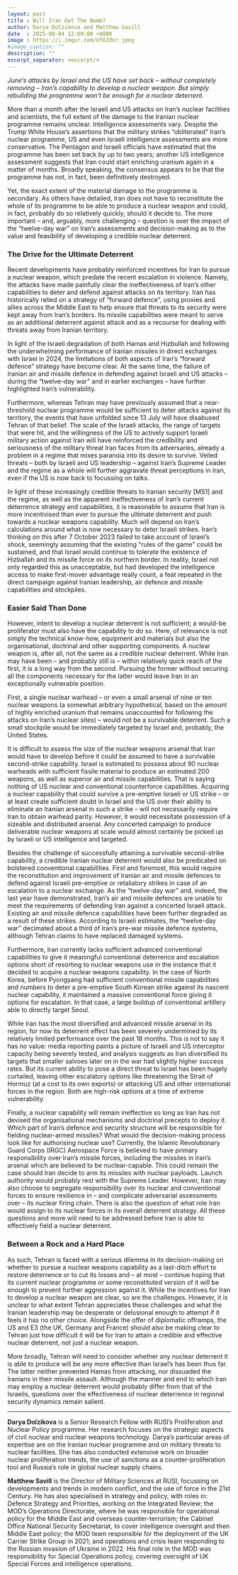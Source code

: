 ```yaml
---
layout: post
title : Will Iran Get The Bomb?
author: Darya Dolzikova and Matthew Savill
date  : 2025-08-04 12:00:00 +0800
image : https://i.imgur.com/Uf8Zdnr.jpeg
#image_caption: ""
description: ""
excerpt_separator: <excerpt/>
---
```


_June’s attacks by Israel and the US have set back – without completely removing – Iran’s capability to develop a nuclear weapon. But simply rebuilding the programme won’t be enough for a nuclear deterrent._

<excerpt/>

More than a month after the Israeli and US attacks on Iran’s nuclear facilities and scientists, the full extent of the damage to the Iranian nuclear programme remains unclear. Intelligence assessments vary. Despite the Trump White House’s assertions that the military strikes “obliterated” Iran’s nuclear programme, US and even Israeli intelligence assessments are more conservative. The Pentagon and Israeli officials have estimated that the programme has been set back by up to two years; another US intelligence assessment suggests that Iran could start enriching uranium again in a matter of months. Broadly speaking, the consensus appears to be that the programme has not, in fact, been definitively destroyed.

Yet, the exact extent of the material damage to the programme is secondary. As others have detailed, Iran does not have to reconstitute the whole of its programme to be able to produce a nuclear weapon and could, in fact, probably do so relatively quickly, should it decide to. The more important – and, arguably, more challenging – question is over the impact of the “twelve-day war” on Iran’s assessments and decision-making as to the value and feasibility of developing a credible nuclear deterrent.


### The Drive for the Ultimate Deterrent

Recent developments have probably reinforced incentives for Iran to pursue a nuclear weapon, which predate the recent escalation in violence. Namely, the attacks have made painfully clear the ineffectiveness of Iran’s other capabilities to deter and defend against attacks on its territory. Iran has historically relied on a strategy of “forward defence”, using proxies and allies across the Middle East to help ensure that threats to its security were kept away from Iran’s borders. Its missile capabilities were meant to serve as an additional deterrent against attack and as a recourse for dealing with threats away from Iranian territory.

In light of the Israeli degradation of both Hamas and Hizbullah and following the underwhelming performance of Iranian missiles in direct exchanges with Israel in 2024, the limitations of both aspects of Iran’s “forward defence” strategy have become clear. At the same time, the failure of Iranian air and missile defence in defending against Israeli and US attacks – during the “twelve-day war” and in earlier exchanges – have further highlighted Iran’s vulnerability.

Furthermore, whereas Tehran may have previously assumed that a near-threshold nuclear programme would be sufficient to deter attacks against its territory, the events that have unfolded since 13 July will have disabused Tehran of that belief. The scale of the Israeli attacks, the range of targets that were hit, and the willingness of the US to actively support Israeli military action against Iran will have reinforced the credibility and seriousness of the military threat Iran faces from its adversaries, already a problem in a regime that mixes paranoia into its desire to survive. Veiled threats – both by Israeli and US leadership – against Iran’s Supreme Leader and the regime as a whole will further aggravate threat perceptions in Iran, even if the US is now back to focussing on talks.

In light of these increasingly credible threats to Iranian security [MS1] and the regime, as well as the apparent ineffectiveness of Iran’s current deterrence strategy and capabilities, it is reasonable to assume that Iran is more incentivised than ever to pursue the ultimate deterrent and push towards a nuclear weapons capability. Much will depend on Iran’s calculations around what is now necessary to deter Israeli strikes. Iran’s thinking on this after 7 October 2023 failed to take account of Israel’s shock, seemingly assuming that the existing “rules of the game” could be sustained, and that Israel would continue to tolerate the existence of Hizballah and its missile force on its northern border. In reality, Israel not only regarded this as unacceptable, but had developed the intelligence access to make first-mover advantage really count, a feat repeated in the direct campaign against Iranian leadership, air defence and missile capabilities and stockpiles.


### Easier Said Than Done

However, intent to develop a nuclear deterrent is not sufficient; a would-be proliferator must also have the capability to do so. Here, of relevance is not simply the technical know-how, equipment and materials but also the organisational, doctrinal and other supporting components. A nuclear weapon is, after all, not the same as a credible nuclear deterrent. While Iran may have been – and probably still is – within relatively quick reach of the first, it is a long way from the second. Pursuing the former without securing all the components necessary for the latter would leave Iran in an exceptionally vulnerable position.

First, a single nuclear warhead – or even a small arsenal of nine or ten nuclear weapons (a somewhat arbitrary hypothetical, based on the amount of highly enriched uranium that remains unaccounted for following the attacks on Iran’s nuclear sites) – would not be a survivable deterrent. Such a small stockpile would be immediately targeted by Israel and, probably, the United States.

It is difficult to assess the size of the nuclear weapons arsenal that Iran would have to develop before it could be assumed to have a survivable second-strike capability. Israel is estimated to possess about 90 nuclear warheads with sufficient fissile material to produce an estimated 200 weapons, as well as superior air and missile capabilities. That is saying nothing of US nuclear and conventional counterforce capabilities. Acquiring a nuclear capability that could survive a pre-emptive Israeli or US strike – or at least create sufficient doubt in Israel and the US over their ability to eliminate an Iranian arsenal in such a strike – will not necessarily require Iran to obtain warhead parity. However, it would necessitate possession of a sizeable and distributed arsenal. Any concerted campaign to produce deliverable nuclear weapons at scale would almost certainly be picked up by Israeli or US intelligence and targeted.

Besides the challenge of successfully attaining a survivable second-strike capability, a credible Iranian nuclear deterrent would also be predicated on bolstered conventional capabilities. First and foremost, this would require the reconstitution and improvement of Iranian air and missile defences to defend against Israeli pre-emptive or retaliatory strikes in case of an escalation to a nuclear exchange. As the “twelve-day war” and, indeed, the last year have demonstrated, Iran’s air and missile defences are unable to meet the requirements of defending Iran against a concerted Israeli attack. Existing air and missile defence capabilities have been further degraded as a result of these strikes. According to Israeli estimates, the “twelve-day war” decimated about a third of Iran’s pre-war missile defence systems, although Tehran claims to have replaced damaged systems.

Furthermore, Iran currently lacks sufficient advanced conventional capabilities to give it meaningful conventional deterrence and escalation options short of resorting to nuclear weapons use in the instance that it decided to acquire a nuclear weapons capability. In the case of North Korea, before Pyongyang had sufficient conventional missile capabilities and numbers to deter a pre-emptive South Korean strike against its nascent nuclear capability, it maintained a massive conventional force giving it options for escalation. In that case, a large buildup of conventional artillery able to directly target Seoul.

While Iran has the most diversified and advanced missile arsenal in its region, for now its deterrent effect has been severely undermined by its relatively limited performance over the past 18 months. This is not to say it has no value: media reporting paints a picture of Israeli and US interceptor capacity being severely tested, and analysis suggests as Iran diversified its targets that smaller salvoes later on in the war had slightly higher success rates. But its current ability to pose a direct threat to Israel has been hugely curtailed, leaving other escalatory options like threatening the Strait of Hormuz (at a cost to its own exports) or attacking US and other international forces in the region. Both are high-risk options at a time of extreme vulnerability.

Finally, a nuclear capability will remain ineffective so long as Iran has not devised the organisational mechanisms and doctrinal precepts to deploy it. Which part of Iran’s defence and security structure will be responsible for fielding nuclear-armed missiles? What would the decision-making process look like for authorising nuclear use? Currently, the Islamic Revolutionary Guard Corps (IRGC) Aerospace Force is believed to have primary responsibility over Iran’s missile forces, including the missiles in Iran’s arsenal which are believed to be nuclear-capable. This could remain the case should Iran decide to arm its missiles with nuclear payloads. Launch authority would probably rest with the Supreme Leader. However, Iran may also choose to segregate responsibility over its nuclear and conventional forces to ensure resilience in – and complicate adversarial assessments over – its nuclear firing chain. There is also the question of what role Iran would assign to its nuclear forces in its overall deterrent strategy. All these questions and more will need to be addressed before Iran is able to effectively field a nuclear deterrent.


### Between a Rock and a Hard Place

As such, Tehran is faced with a serious dilemma in its decision-making on whether to pursue a nuclear weapons capability as a last-ditch effort to restore deterrence or to cut its losses and – at most – continue hoping that its current nuclear programme or some reconstituted version of it will be enough to prevent further aggression against it. While the incentives for Iran to develop a nuclear weapon are clear, so are the challenges. However, it is unclear to what extent Tehran appreciates these challenges and what the Iranian leadership may be desperate or delusional enough to attempt if it feels it has no other choice. Alongside the offer of diplomatic offramps, the US and E3 (the UK, Germany and France) should also be making clear to Tehran just how difficult it will be for Iran to attain a credible and effective nuclear deterrent, not just a nuclear weapon.

More broadly, Tehran will need to consider whether any nuclear deterrent it is able to produce will be any more effective than Israel’s has been thus far. The latter neither prevented Hamas from attacking, nor dissuaded the Iranians in their missile assault. Although the manner and end to which Iran may employ a nuclear deterrent would probably differ from that of the Israelis, questions over the effectiveness of nuclear deterrence in regional security dynamics remain salient.

---

__Darya Dolzikova__ is a Senior Research Fellow with RUSI’s Proliferation and Nuclear Policy programme. Her research focuses on the strategic aspects of civil nuclear and nuclear weapons technology. Darya’s particular areas of expertise are on the Iranian nuclear programme and on military threats to nuclear facilities. She has also conducted extensive work on broader nuclear proliferation trends, the use of sanctions as a counter-proliferation tool and Russia’s role in global nuclear supply chains.

__Matthew Savill__ is the Director of Military Sciences at RUSI, focussing on developments and trends in modern conflict, and the use of force in the 21st Century. He has also specialised in strategy and policy, with roles in: Defence Strategy and Priorities, working on the Integrated Review; the MOD’s Operations Directorate, where he was responsible for operational policy for the Middle East and overseas counter-terrorism; the Cabinet Office National Security Secretariat, to cover intelligence oversight and then Middle East policy; the MOD team responsible for the deployment of the UK Carrier Strike Group in 2021; and operations and crisis team responding to the Russian invasion of Ukraine in 2022. His final role in the MOD was responsibility for Special Operations policy, covering oversight of UK Special Forces and intelligence operations.
